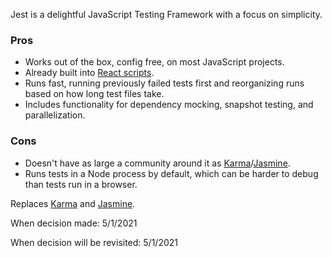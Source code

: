 Jest is a delightful JavaScript Testing Framework with a focus on simplicity.

### Pros

- Works out of the box, config free, on most JavaScript projects.
- Already built into [React scripts]().
- Runs fast, running previously failed tests first and reorganizing runs based on how long test files take.
- Includes functionality for dependency mocking, snapshot testing, and parallelization.

### Cons

- Doesn't have as large a community around it as [Karma]()/[Jasmine]().
- Runs tests in a Node process by default, which can be harder to debug than tests run in a browser.

Replaces [Karma]() and [Jasmine]().

When decision made: 5/1/2021

When decision will be revisited: 5/1/2021